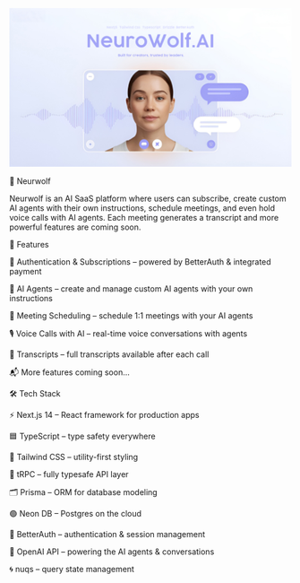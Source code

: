 <p align="center">
  <img src="public/neurowolf.jpg" alt="Neurwolf Banner" width="800" />
</p>

🐺 Neurwolf

Neurwolf is an AI SaaS platform where users can subscribe, create custom AI agents with their own instructions, schedule meetings, and even hold voice calls with AI agents. Each meeting generates a transcript and more powerful features are coming soon.

🚀 Features

🔑 Authentication & Subscriptions – powered by BetterAuth & integrated payment

🤖 AI Agents – create and manage custom AI agents with your own instructions

📅 Meeting Scheduling – schedule 1:1 meetings with your AI agents

🎙️ Voice Calls with AI – real-time voice conversations with agents

📝 Transcripts – full transcripts available after each call

📬 More features coming soon...




🛠️ Tech Stack

⚡ Next.js 14 – React framework for production apps

🟦 TypeScript – type safety everywhere

🎨 Tailwind CSS – utility-first styling

🔌 tRPC – fully typesafe API layer

🗂️ Prisma – ORM for database modeling

🟢 Neon DB – Postgres on the cloud

🔐 BetterAuth – authentication & session management

🧠 OpenAI API – powering the AI agents & conversations

🌀 nuqs – query state management
